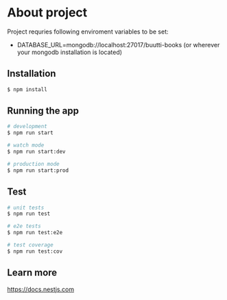 # About project

Project requries following enviroment variables to be set:

- DATABASE_URL=mongodb://localhost:27017/buutti-books (or wherever your mongodb installation is located)

## Installation

```bash
$ npm install
```

## Running the app

```bash
# development
$ npm run start

# watch mode
$ npm run start:dev

# production mode
$ npm run start:prod
```

## Test

```bash
# unit tests
$ npm run test

# e2e tests
$ npm run test:e2e

# test coverage
$ npm run test:cov
```

## Learn more

https://docs.nestjs.com
